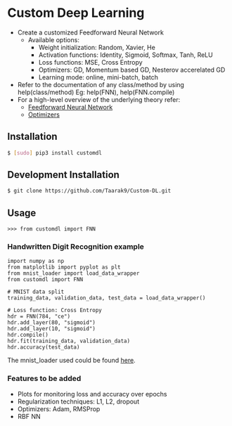 # Custom Deep Learning
* Create a customized Feedforward Neural Network
    * Available options:
        * Weight initialization: Random, Xavier, He 
        * Activation functions: Identity, Sigmoid, Softmax, Tanh, ReLU
        * Loss functions: MSE, Cross Entropy
        * Optimizers: GD, Momentum based GD, Nesterov accerelated GD  
        * Learning mode: online, mini-batch, batch
* Refer to the documentation of any class/method by using help(class/method) Eg: help(FNN), help(FNN.compile)
* For a high-level overview of the underlying theory refer:
   * [Feedforward Neural Network](https://github.com/Taarak9/DL-from-Scratch/blob/master/Feedforward%20Neural%20Network/README.md)
   * [Optimizers](https://github.com/Taarak9/DL-from-Scratch/blob/master/Optimizers/README.md)

## Installation
```bash
$ [sudo] pip3 install customdl
``` 
## Development Installation
```bash
$ git clone https://github.com/Taarak9/Custom-DL.git
```
## Usage
```python3
>>> from customdl import FNN
```
### Handwritten Digit Recognition example
```python3
import numpy as np
from matplotlib import pyplot as plt
from mnist_loader import load_data_wrapper 
from customdl import FNN

# MNIST data split
training_data, validation_data, test_data = load_data_wrapper()

# Loss function: Cross Entropy
hdr = FNN(784, "ce")
hdr.add_layer(80, "sigmoid")
hdr.add_layer(10, "sigmoid")
hdr.compile()
hdr.fit(training_data, validation_data)
hdr.accuracy(test_data)
```
The mnist_loader used could be found [here](https://github.com/mnielsen/neural-networks-and-deep-learning/blob/master/src/mnist_loader.py).

### Features to be added
* Plots for monitoring loss and accuracy over epochs
* Regularization techniques: L1, L2, dropout
* Optimizers: Adam, RMSProp
* RBF NN
